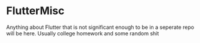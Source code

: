 # FlutterMisc

Anything about Flutter that is not significant enough to be in a seperate repo
will be here. Usually college homework and some random shit